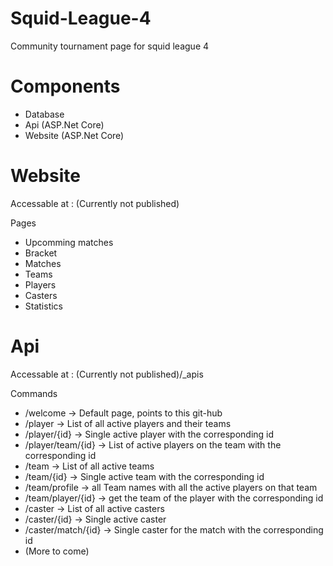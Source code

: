 # Squid-League-4
 Community tournament page for squid league 4

# Components
* Database
* Api (ASP.Net Core)
* Website (ASP.Net Core)

# Website
Accessable at : (Currently not published)

Pages
* Upcomming matches
* Bracket
* Matches
* Teams
* Players
* Casters
* Statistics

# Api
Accessable at : (Currently not published)/_apis

Commands
* /welcome -> Default page, points to this git-hub
* /player -> List of all active players and their teams
* /player/{id} -> Single active player with the corresponding id
* /player/team/{id} -> List of active players on the team with the corresponding id
* /team -> List of all active teams
* /team/{id} -> Single active team with the corresponding id
* /team/profile -> all Team names with all the active players on that team
* /team/player/{id} -> get the team of the player with the corresponding id
* /caster -> List of all active casters
* /caster/{id} -> Single active caster
* /caster/match/{id} -> Single caster for the match with the corresponding id
* (More to come)
